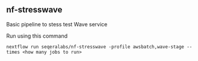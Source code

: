 ## nf-stresswave

Basic pipeline to stess test Wave service 

Run using this command 


```
nextflow run seqeralabs/nf-stresswave -profile awsbatch,wave-stage --times <how many jobs to run>
```